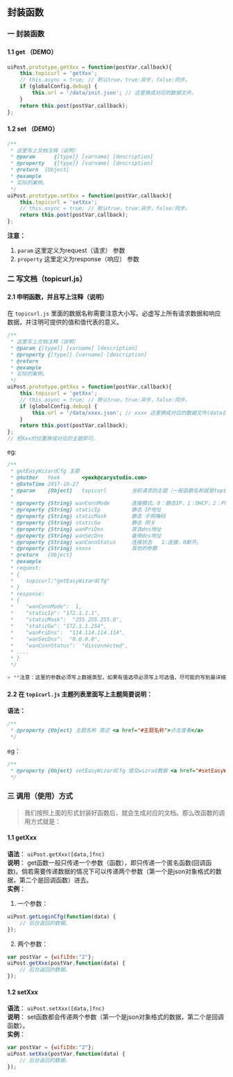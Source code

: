 ## 封装函数
### 一 封装函数
#### 1.1 get （DEMO）
```JavaScript
uiPost.prototype.getXxx = function(postVar,callback){
    this.topicurl = 'getXxx';
    // this.async = true; // 默认true。true:异步，false:同步。
    if (globalConfig.debug) {
        this.url = '/data/init.json'; // 这里换成对应的数据文件。
    }
    return this.post(postVar,callback);
};
``` 
#### 1.2 set （DEMO）
```JavaScript
/**
 * 这里写上文档注释（说明）
 * @param      {[type]} [varname] [description]
 * @property   {[type]} [varname] [description]
 * @return  {Object}
 * @example
 * 实际的案例。
 */
uiPost.prototype.setXxx = function(postVar,callback){
    this.topicurl = 'setXxx';
    // this.async = true; // 默认true。true:异步，false:同步。
    return this.post(postVar,callback);
};
```

**注意：**   
1. `param`    这里定义为request（请求） 参数 
2. `property` 这里定义为response（响应） 参数


### 二 写文档（topicurl.js）
#### 2.1 申明函数，并且写上注释（说明）
在 `topicurl.js` 里面的数据名称需要注意大小写。必虚写上所有请求数据和响应数据，并注明可提供的值和值代表的意义。  

```JavaScript
/**
 * 这里写上文档注释（说明）
 * @param {[type]} [varname] [description]
 * @property {[type]} [varname] [description]
 * @return 
 * @example
 * 实际的案例。
 */
uiPost.prototype.getXxx = function(postVar,callback){
    this.topicurl = 'getXxx';
    // this.async = true; // 默认true。true:异步，false:同步。
    if (globalConfig.debug) {
        this.url = '/data/xxxx.json'; // xxxx 这里换成对应的数据文件(data目录下)。
    }
    return this.post(postVar,callback);
};
// 把Xxx的位置换成对应的主题即可。
```
eg:
```JavaScript
/**
 * getEasyWizardCfg 主题
 * @Author   Yexk       <yexk@carystudio.com>
 * @DateTime 2017-10-27
 * @param    {Object}   topicurl        当前请求的主题（一般函数名称就是topicurl的参数，所以可以忽略该参数。）
 *
 * @property {String} wanConnMode       连接模式。0：静态IP，1：DHCP，2：PPPOE拨号                  
 * @property {String} staticIp          静态 IP地址      
 * @property {String} staticMask        静态 子网掩码      
 * @property {String} staticGw          静态 网关      
 * @property {String} wanPriDns         首选dns地址      
 * @property {String} wanSecDns         备用dns地址     
 * @property {String} wanConnStatus     连接状态   1:连接，0断开。
 * @property {String} xxxxx             其他的参数 
 * @return   {Object}
 * @example
 * request:
 * {
 *    topicurl:"getEasyWizardCfg"
 * }
 * response:
 * {
 *    "wanConnMode":  1,
 *    "staticIp": "172.1.1.1",
 *    "staticMask":  "255.255.255.0",
 *    "staticGw": "172.1.1.254",
 *    "wanPriDns":  "114.114.114.114",
 *    "wanSecDns":  "0.0.0.0",
 *    "wanConnStatus":  "disconnected",
 * ....
 * }
 */

> **注意：这里的参数必须写上数据类型，如果有值选项必须写上可选值，尽可能的写到最详细。**
```

#### 2.2 在 `topicurl.js` 主题列表里面写上主题简要说明：  
**语法：** 
```JavaScript
/**
 * @property {Object} 主题名称 简述 <a href="#主题名称">点击查看</a> 
 */
```
eg：
```JavaScript
/**
 * @property {Object} setEasyWizardCfg 提交wizrad数据 <a href="#setEasyWizardCfg">点击查看</a> 
 */
```

### 三 调用（使用）方式
> 我们按照上面的形式封装好函数后，就会生成对应的文档。那么改函数的调用方式就是：

#### 1.1 getXxx
**语法**： `uiPost.getXxx([data,]fnc)`    
**说明**： get函数一般只传递一个参数（函数），即只传递一个匿名函数(回调函数)。倘若需要传递数据的情况下可以传递两个参数（第一个是json对象格式的数据，第二个是回调函数）进去。   
**实例**：  
1. 一个参数：  
```JavaScript
uiPost.getLoginCfg(function(data) {
    // 后台返回的数据。
});
```
2. 两个参数：
```JavaScript
var postVar = {wifiIdx:"2"};
uiPost.getXxx(postVar,function(data) {
    // 后台返回的数据。
});
```

#### 1.2 setXxx
**语法**： `uiPost.setXxx([data,]fnc)`    
**说明**： set函数都会传递两个参数（第一个是json对象格式的数据，第二个是回调函数）。   
**实例**：  
```JavaScript
var postVar = {wifiIdx:"2"};
uiPost.setXxx(postVar,function(data) {
    // 后台返回的数据。
});
```
